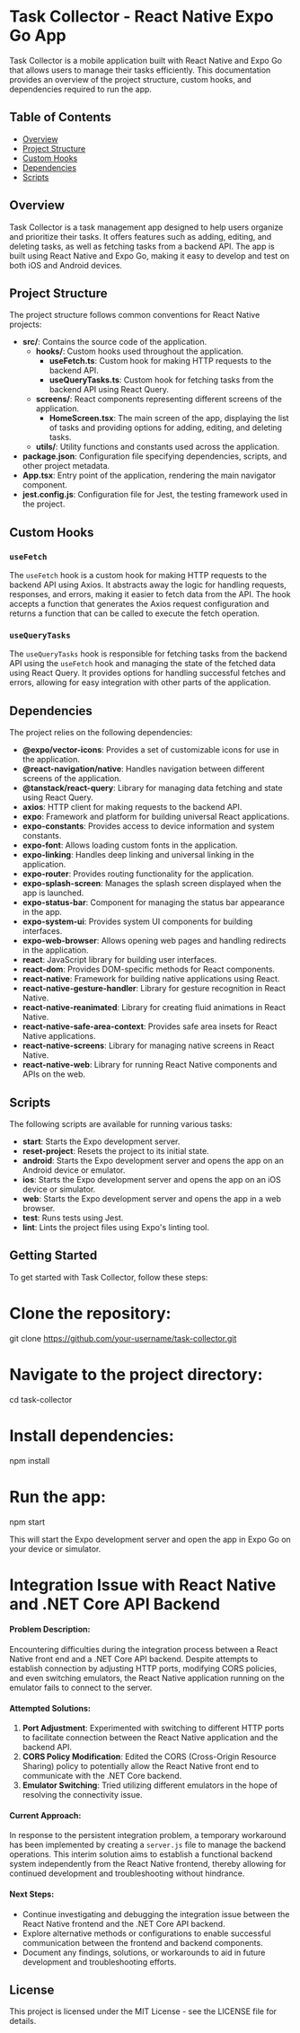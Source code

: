 # Task Collector - React Native Expo Go App

Task Collector is a mobile application built with React Native and Expo Go that allows users to manage their tasks efficiently. This documentation provides an overview of the project structure, custom hooks, and dependencies required to run the app.

## Table of Contents

- [Overview](#overview)
- [Project Structure](#project-structure)
- [Custom Hooks](#custom-hooks)
- [Dependencies](#dependencies)
- [Scripts](#scripts)

## Overview

Task Collector is a task management app designed to help users organize and prioritize their tasks. It offers features such as adding, editing, and deleting tasks, as well as fetching tasks from a backend API. The app is built using React Native and Expo Go, making it easy to develop and test on both iOS and Android devices.

## Project Structure

The project structure follows common conventions for React Native projects:

- **src/**: Contains the source code of the application.
  - **hooks/**: Custom hooks used throughout the application.
    - **useFetch.ts**: Custom hook for making HTTP requests to the backend API.
    - **useQueryTasks.ts**: Custom hook for fetching tasks from the backend API using React Query.
  - **screens/**: React components representing different screens of the application.
    - **HomeScreen.tsx**: The main screen of the app, displaying the list of tasks and providing options for adding, editing, and deleting tasks.
  - **utils/**: Utility functions and constants used across the application.
- **package.json**: Configuration file specifying dependencies, scripts, and other project metadata.
- **App.tsx**: Entry point of the application, rendering the main navigator component.
- **jest.config.js**: Configuration file for Jest, the testing framework used in the project.

## Custom Hooks

### `useFetch`

The `useFetch` hook is a custom hook for making HTTP requests to the backend API using Axios. It abstracts away the logic for handling requests, responses, and errors, making it easier to fetch data from the API. The hook accepts a function that generates the Axios request configuration and returns a function that can be called to execute the fetch operation.

### `useQueryTasks`

The `useQueryTasks` hook is responsible for fetching tasks from the backend API using the `useFetch` hook and managing the state of the fetched data using React Query. It provides options for handling successful fetches and errors, allowing for easy integration with other parts of the application.

## Dependencies

The project relies on the following dependencies:

- **@expo/vector-icons**: Provides a set of customizable icons for use in the application.
- **@react-navigation/native**: Handles navigation between different screens of the application.
- **@tanstack/react-query**: Library for managing data fetching and state using React Query.
- **axios**: HTTP client for making requests to the backend API.
- **expo**: Framework and platform for building universal React applications.
- **expo-constants**: Provides access to device information and system constants.
- **expo-font**: Allows loading custom fonts in the application.
- **expo-linking**: Handles deep linking and universal linking in the application.
- **expo-router**: Provides routing functionality for the application.
- **expo-splash-screen**: Manages the splash screen displayed when the app is launched.
- **expo-status-bar**: Component for managing the status bar appearance in the app.
- **expo-system-ui**: Provides system UI components for building interfaces.
- **expo-web-browser**: Allows opening web pages and handling redirects in the application.
- **react**: JavaScript library for building user interfaces.
- **react-dom**: Provides DOM-specific methods for React components.
- **react-native**: Framework for building native applications using React.
- **react-native-gesture-handler**: Library for gesture recognition in React Native.
- **react-native-reanimated**: Library for creating fluid animations in React Native.
- **react-native-safe-area-context**: Provides safe area insets for React Native applications.
- **react-native-screens**: Library for managing native screens in React Native.
- **react-native-web**: Library for running React Native components and APIs on the web.

## Scripts

The following scripts are available for running various tasks:

- **start**: Starts the Expo development server.
- **reset-project**: Resets the project to its initial state.
- **android**: Starts the Expo development server and opens the app on an Android device or emulator.
- **ios**: Starts the Expo development server and opens the app on an iOS device or simulator.
- **web**: Starts the Expo development server and opens the app in a web browser.
- **test**: Runs tests using Jest.
- **lint**: Lints the project files using Expo's linting tool.

## Getting Started

To get started with Task Collector, follow these steps:
# Clone the repository:
git clone https://github.com/your-username/task-collector.git

# Navigate to the project directory:
cd task-collector

# Install dependencies:
npm install

# Run the app:
npm start

This will start the Expo development server and open the app in Expo Go on your device or simulator.

# Integration Issue with React Native and .NET Core API Backend

#### Problem Description:
Encountering difficulties during the integration process between a React Native front end and a .NET Core API backend. Despite attempts to establish connection by adjusting HTTP ports, modifying CORS policies, and even switching emulators, the React Native application running on the emulator fails to connect to the server.

#### Attempted Solutions:
1. **Port Adjustment**: Experimented with switching to different HTTP ports to facilitate connection between the React Native application and the backend API.
2. **CORS Policy Modification**: Edited the CORS (Cross-Origin Resource Sharing) policy to potentially allow the React Native front end to communicate with the .NET Core backend.
3. **Emulator Switching**: Tried utilizing different emulators in the hope of resolving the connectivity issue.

#### Current Approach:
In response to the persistent integration problem, a temporary workaround has been implemented by creating a `server.js` file to manage the backend operations. This interim solution aims to establish a functional backend system independently from the React Native frontend, thereby allowing for continued development and troubleshooting without hindrance.

#### Next Steps:
- Continue investigating and debugging the integration issue between the React Native frontend and the .NET Core API backend.
- Explore alternative methods or configurations to enable successful communication between the frontend and backend components.
- Document any findings, solutions, or workarounds to aid in future development and troubleshooting efforts.


## License

This project is licensed under the MIT License - see the LICENSE file for details.


